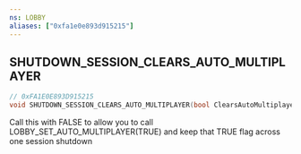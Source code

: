 ```yaml
---
ns: LOBBY
aliases: ["0xfa1e0e893d915215"]
---
```

## SHUTDOWN_SESSION_CLEARS_AUTO_MULTIPLAYER

```c
// 0xFA1E0E893D915215
void SHUTDOWN_SESSION_CLEARS_AUTO_MULTIPLAYER(bool ClearsAutoMultiplayer);
```

Call this with FALSE to allow you to call LOBBY_SET_AUTO_MULTIPLAYER(TRUE) and keep that TRUE flag across one session shutdown

